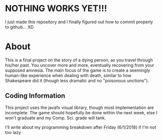 # NOTHING WORKS YET!!!
I just made this repository and I finally figured out how to commit properly to github... XD

# About
This is a final project on the story of a dying person, as you travel through his/her past. You uncover more and more, eventually recovering from your supposed amnesia. The main focus of the game is to create a seemingly human-like experience when dealing with death, similar to how Shakespeare did it (though less dramatic and no "poisonous unctions").

## Coding Information
This project uses the javafx visual library, though most implementation are incomplete. The game should hopefully be done within the next week, else I won't graduate and my Comp. Sci. grade will tank.

I'll write about my programming breakdown after Friday (6/1/2018) if I'm not too lazy
